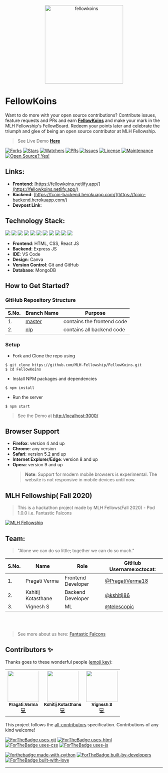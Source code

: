 <div align="center"><img align="center" src="https://user-images.githubusercontent.com/42115530/99636339-4b686e80-2a69-11eb-9f44-528bd1bedccd.gif" alt="fellowkoins" height='250' width='250'/></div>

# FellowKoins
Want to do more with your open source contributions? Contribute issues, feature requests and PRs and earn [**FellowKoins**](https://fellowkoins.netlify.app/) and make your mark in the MLH Fellowship's FellowBoard. Redeem your points later and celebrate the triumph and glee of being an open source contributor at MLH Fellowship.

> See Live Demo [**Here**](https://fellowkoins.netlify.app/)

[![Forks](https://img.shields.io/github/forks/MLH-Fellowship/FellowKoins?style=social)](https://github.com/MLH-Fellowship/FellowKoins/network/members)
[![Stars](https://img.shields.io/github/stars/MLH-Fellowship/FellowKoins?style=social)](https://github.com/MLH-Fellowship/FellowKoins/stargazers)
[![Watchers](https://img.shields.io/github/watchers/MLH-Fellowship/FellowKoins?style=social)](https://github.com/MLH-Fellowship/FellowKoins/watchers)
[![PRs](https://img.shields.io/github/issues-pr/MLH-Fellowship/FellowKoins)](https://github.com/MLH-Fellowship/FellowKoins/pulls)
[![Issues](https://img.shields.io/github/issues/MLH-Fellowship/FellowKoins)](https://github.com/MLH-Fellowship/FellowKoins/issues)
[![License](https://img.shields.io/github/license/MLH-Fellowship/FellowKoins)](https://github.com/MLH-Fellowship/FellowKoins/blob/master/LICENSE)
[![Maintenance](https://img.shields.io/badge/Maintained%3F-yes-green.svg)](https://gitHub.com/MLH-Fellowship/FellowKoins/graphs/commit-activity)
[![Open Source? Yes!](https://badgen.net/badge/Open%20Source%20%3F/Yes%21/blue?icon=github)](https://github.com/MLH-Fellowship/FellowKoins/)

## Links:

- **Frontend**: [https://fellowkoins.netlify.app/](https://fellowkoins.netlify.app/)
- **Backend**: [https://fcoin-backend.herokuapp.com/](https://fcoin-backend.herokuapp.com/)
- **Devpost Link**: []()

## Technology Stack:


<img src="https://img.shields.io/badge/html5%20-%23E34F26.svg?&style=for-the-badge&logo=html5&logoColor=white"/> <img src="https://img.shields.io/badge/css3%20-%231572B6.svg?&style=for-the-badge&logo=css3&logoColor=white"/> <img src="https://img.shields.io/badge/javascript%20-%23323330.svg?&style=for-the-badge&logo=javascript&logoColor=%23F7DF1E"/> <img src="https://img.shields.io/badge/react%20-%2320232a.svg?&style=for-the-badge&logo=react&logoColor=%2361DAFB"/> <img src="https://img.shields.io/badge/bootstrap%20-%23563D7C.svg?&style=for-the-badge&logo=bootstrap&logoColor=white"/> <img src="https://img.shields.io/badge/github%20-%23121011.svg?&style=for-the-badge&logo=github&logoColor=white"/> <img src="https://img.shields.io/badge/react_router%20-CA4245.svg?&style=for-the-badge&logo=react-router&logoColor=white"/> <img src="https://img.shields.io/badge/MongoDB-%234ea94b.svg?&style=for-the-badge&logo=mongodb&logoColor=white"/> <img src="https://img.shields.io/badge/netlify%20-00C7B7.svg?&style=for-the-badge&logo=netlify&logoColor=white"/> <img src="https://img.shields.io/badge/heroku%20-430098.svg?&style=for-the-badge&logo=heroku&logoColor=white"/> <img src="https://img.shields.io/badge/github-%23100000.svg?&style=for-the-badge&logo=github&logoColor=white"/>

- **Frontend**: HTML, CSS, React JS
- **Backend**: Express JS
- **IDE**: VS Code
- **Design**: Canva
- **Version Control**: Git and GitHub
- **Database**: MongoDB

## How to Get Started?


### GitHub Repository Structure

| S.No. | Branch Name                                                                   | Purpose                            |
| ----- | ----------------------------------------------------------------------------- | ---------------------------------- |
| 1.    | [master](https://github.com/MLH-Fellowship/FellowKoins/tree/main) | contains the frontend code             |
| 2.    | [nlp](https://github.com/MLH-Fellowship/FellowKoins/tree/backend)       | contains all backend code |

### Setup

- Fork and Clone the repo using

```
$ git clone https://github.com/MLH-Fellowship/FellowKoins.git
$ cd FellowKoins
```

- Install NPM packages and dependencies

```
$ npm install
```

- Run the server

```
$ npm start
```

> See the Demo at [http://localhost:3000/](http://localhost:3000/)
## Browser Support

- **Firefox**: version 4 and up
- **Chrome**: any version
- **Safari**: version 5.2 and up
- **Internet Explorer/Edge**: version 8 and up
- **Opera**: version 9 and up
  > **Note**: Support for modern mobile browsers is experimental. The website is not responsive in mobile devices until now.

## MLH Fellowship( Fall 2020)

> This is a hackathon project made by MLH Fellows(Fall 2020) - Pod 1.0.0 i.e. Fantastic Falcons

[![MLH Fellowship](https://challengepost-s3-challengepost.netdna-ssl.com/photos/production/challenge_photos/001/279/999/datas/full_width.png)](https://github.com/MLH-Fellowship)

## Team:

> "Alone we can do so little; together we can do so much."

| S.No. | Name               | Role               | GitHub Username:octocat:                             |
| ----- | ------------------ | ------------------ | ---------------------------------------------------- |
| 1.    | Pragati Verma      | Frontend Developer | [@PragatiVerma18](https://github.com/PragatiVerma18) |
| 2.    | Kshitij Kotasthane | Backend Developer  | [@kshitij86](https://github.com/kshitij86)           |
| 3.    | Vignesh S          | ML                 | [@telescopic](https://github.com/telescopic)         |


<br>
<br>

> See more about us here: [Fantastic Falcons](https://fantastic-falcons.netlify.app/)

## Contributors ✨

Thanks goes to these wonderful people ([emoji key](https://allcontributors.org/docs/en/emoji-key)):

<!-- ALL-CONTRIBUTORS-LIST:START - Do not remove or modify this section -->
<!-- prettier-ignore-start -->
<!-- markdownlint-disable -->
<table>
  <tbody><tr>
    <td align="center"><a href="https://www.linkedin.com/in/PragatiVerma18/"><img alt="" src="https://avatars2.githubusercontent.com/u/42115530?v=4" width="100px;"><br><sub><b>Pragati Verma</b></sub></a><br><a href="https://github.com/MLH-Fellowship/FellowKoins/commits?author=PragatiVerma18" title="Code">💻</a></td>
    <td align="center"><a href="https://kshitij86.github.io/"><img alt="" src="https://avatars1.githubusercontent.com/u/26821140?s=460&u=c86d062a10d9d4495dd39c0ad4f8601ba256d670&v=4" width="100px;"><br><sub><b>Kshitij Kotasthane</b></sub></a><br><a href="https://github.com/MLH-Fellowship/FellowKoins/commits?author=kshitij86" title="Code">💻</a></td>
    <td align="center"><a href="https://github.com/telescopic"><img alt="" src="https://avatars1.githubusercontent.com/u/45061877?s=400&u=07ac89db20b5d84eb1abd4a0769b19d030f8ceb8&v=4" width="100px;"><br><sub><b>Vignesh S</b></sub></a><br><a href="https://github.com/MLH-Fellowship/FellowKoins/commits?author=telescopic" title="Code">💻</a></td>
  </tr>
</tbody></table>


<!-- markdownlint-enable -->
<!-- prettier-ignore-end -->

<!-- ALL-CONTRIBUTORS-LIST:END -->

This project follows the [all-contributors](https://github.com/all-contributors/all-contributors) specification. Contributions of any kind welcome!

[![ForTheBadge uses-git](http://ForTheBadge.com/images/badges/uses-git.svg)](https://github.com/)
[![ForTheBadge uses-html](http://ForTheBadge.com/images/badges/uses-html.svg)](https://github.com/MLH-Fellowship/FellowKoins/)
[![ForTheBadge uses-css](http://ForTheBadge.com/images/badges/uses-css.svg)](https://github.com/MLH-Fellowship/FellowKoins/)
[![ForTheBadge uses-js](http://ForTheBadge.com/images/badges/uses-js.svg)](https://github.com/MLH-Fellowship/FellowKoins/)

[![forthebadge made-with-python](http://ForTheBadge.com/images/badges/made-with-python.svg)](https://www.python.org/)
[![ForTheBadge built-by-developers](http://ForTheBadge.com/images/badges/built-by-developers.svg)](https://github.com/MLH-Fellowship/FellowKoins/)
[![ForTheBadge built-with-love](http://ForTheBadge.com/images/badges/built-with-love.svg)](https://github.com/MLH-Fellowship/FellowKoins/)

---
